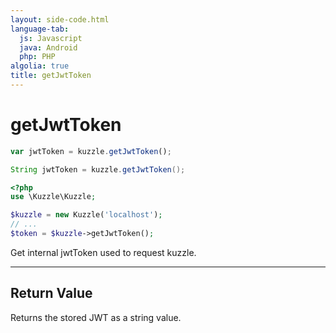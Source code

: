```yaml
---
layout: side-code.html
language-tab:
  js: Javascript
  java: Android
  php: PHP
algolia: true
title: getJwtToken
---
```


# getJwtToken

```js
var jwtToken = kuzzle.getJwtToken();
```

```java
String jwtToken = kuzzle.getJwtToken();
```

```php
<?php
use \Kuzzle\Kuzzle;

$kuzzle = new Kuzzle('localhost');
// ...
$token = $kuzzle->getJwtToken();
```

Get internal jwtToken used to request kuzzle.

---

## Return Value

Returns the stored JWT as a string value.

